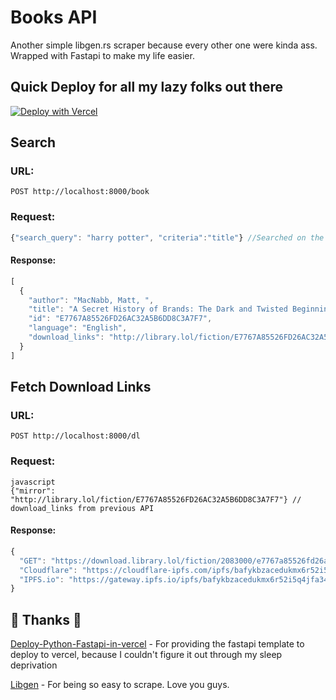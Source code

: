# Books API
Another simple libgen.rs scraper because every other one were kinda ass. Wrapped with Fastapi to make my life easier. 
## Quick Deploy for all my lazy folks out there
[![Deploy with Vercel](https://vercel.com/button)](https://vercel.com/new/clone?repository-url=https%3A%2F%2Fgithub.com%2FShalmonAnandas%2Fbooks-api)
## Search
###  URL: 
 ```http
POST http://localhost:8000/book
```

### Request: 
```javascript
{"search_query": "harry potter", "criteria":"title"} //Searched on the basis of title or authors
```
  
#### Response:
```javascript
[
  {
    "author": "MacNabb, Matt, ",
    "title": "A Secret History of Brands: The Dark and Twisted Beginnings of the Brand Names We Know and Love",
    "id": "E7767A85526FD26AC32A5B6DD8C3A7F7",
    "language": "English",
    "download_links": "http://library.lol/fiction/E7767A85526FD26AC32A5B6DD8C3A7F7"
  }
]
```

## Fetch Download Links
###  URL: 
 ```http
POST http://localhost:8000/dl
```

### Request: 
```
javascript
{"mirror": "http://library.lol/fiction/E7767A85526FD26AC32A5B6DD8C3A7F7"} // download_links from previous API
```
  
#### Response:
```javascript
{
  "GET": "https://download.library.lol/fiction/2083000/e7767a85526fd26ac32a5b6dd8c3a7f7.epub/MacNabb%2C%20Matt_%20%20-%20A%20Secret%20History%20of%20Brands_%20The%20Dark%20and%20Twisted%20Beginnings%20of%20the%20Brand%20Names%20We%20Know%20and%20Love.epub",
  "Cloudflare": "https://cloudflare-ipfs.com/ipfs/bafykbzacedukmx6r52i5q4jfa34i2gp7d63fjm5riawkj4u23awmfmxvv66wo?filename=MacNabb%2C%20Matt_%20%20-%20A%20Secret%20History%20of%20Brands_%20The%20Dark%20and%20Twisted%20Beginnings%20of%20the%20Brand%20Names%20We%20Know%20and%20Love.epub",
  "IPFS.io": "https://gateway.ipfs.io/ipfs/bafykbzacedukmx6r52i5q4jfa34i2gp7d63fjm5riawkj4u23awmfmxvv66wo?filename=MacNabb%2C%20Matt_%20%20-%20A%20Secret%20History%20of%20Brands_%20The%20Dark%20and%20Twisted%20Beginnings%20of%20the%20Brand%20Names%20We%20Know%20and%20Love.epub"
}
```

## 🤝 Thanks 🤝
[Deploy-Python-Fastapi-in-vercel](https://github.com/hebertcisco/deploy-python-fastapi-in-vercel) - For providing the fastapi template to deploy to vercel, because I couldn't figure it out through my sleep deprivation

[Libgen](https://libgen.rs/) - For being so easy to scrape. Love you guys.
